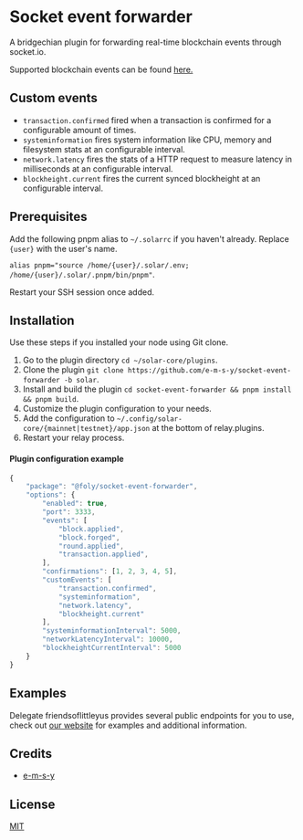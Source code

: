 # Socket event forwarder
A bridgechian plugin for forwarding real-time blockchain events through socket.io.

Supported blockchain events can be found [here.](https://github.com/ArkEcosystem/core/blob/develop/packages/core-kernel/src/enums/events.ts)

## Custom events

- `transaction.confirmed` fired when a transaction is confirmed for a configurable amount of times.
- `systeminformation` fires system information like CPU, memory and filesystem stats at an configurable interval.
- `network.latency` fires the stats of a HTTP request to measure latency in milliseconds at an configurable interval.
- `blockheight.current` fires the current synced blockheight at an configurable interval.

## Prerequisites
Add the following pnpm alias to `~/.solarrc` if you haven't already. Replace `{user}` with the user's name.

`alias pnpm="source /home/{user}/.solar/.env; /home/{user}/.solar/.pnpm/bin/pnpm"`.

Restart your SSH session once added.

## Installation
Use these steps if you installed your node using Git clone.

1. Go to the plugin directory `cd ~/solar-core/plugins`.
2. Clone the plugin `git clone https://github.com/e-m-s-y/socket-event-forwarder -b solar`.
3. Install and build the plugin `cd socket-event-forwarder && pnpm install && pnpm build`.
5. Customize the plugin configuration to your needs.
6. Add the configuration to `~/.config/solar-core/{mainnet|testnet}/app.json` at the bottom of relay.plugins.
7. Restart your relay process.

#### Plugin configuration example
```js
{
    "package": "@foly/socket-event-forwarder",
    "options": {
        "enabled": true,
        "port": 3333,
        "events": [
            "block.applied",
            "block.forged",
            "round.applied",
            "transaction.applied",
        ],
        "confirmations": [1, 2, 3, 4, 5],
        "customEvents": [
            "transaction.confirmed",
            "systeminformation",
            "network.latency",
            "blockheight.current"
        ],
        "systeminformationInterval": 5000,
        "networkLatencyInterval": 10000,
        "blockheightCurrentInterval": 5000
    }
}
```

## Examples
Delegate friendsoflittleyus provides several public endpoints for you to use, check out [our website](https://friendsoflittleyus.nl/ark-bridgechain-plugins/socket-event-forwarder/) for examples and additional information.

## Credits

- [e-m-s-y](https://github.com/e-m-s-y)

## License

[MIT](LICENSE)
